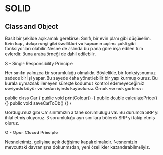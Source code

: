# SOLID

## Class and Object
Basit bir şekilde açıklamak gerekirse: 
Sınıfı, bir evin planı gibi düşünelim. Evin kapı, dolap rengi gibi özellikleri ve kapısının açılma şekli gibi fonksiyonları olabilir. Nesne de aslında bu plana göre inşa edilen tüm evlerdir. Buna araba örneği de dahil edilebilir. 

S - Single Responsibility Principle

Her sınıfın yalnızca bir sorumluluğu olmalıdır. Böylelikle, bir fonksiyonumuz sadece bir işi yapar. Bu sayede daha yönetilebilir bir yapı kurmuş oluruz.  Bu kurala uymazsak ilerleyen süreçte kodumuz kontrol edemeyeceğimiz seviyede büyür ve kodun içinde kayboluruz. 
Örnek vermek gerkirse:

public class Car {
    public void printColour() {}
    public double calculatePrice() {}
    public void saveCarToDb() {}
}

Gördüğümüz gibi Car sınıfımızın 3 tane sorumluluğu var. Bu durumda SRP yi ihlal etmiş oluyoruz. 3 sorumluluğu ayrı sınıflara bölerek SRP yi takip etmiş oluruz.

O - Open Closed Principle

Nesnelerimiz, gelişime açık değişime kapalı olmalıdır. Nesnemizin mevcuttaki davranışına dokunmadan, yeni özellikler kazandırabilmeliyiz. 
